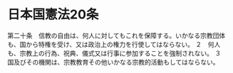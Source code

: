 # 日本国憲法20条
第二十条　信教の自由は、何人に対してもこれを保障する。いかなる宗教団体も、国から特権を受け、又は政治上の権力を行使してはならない。
２　何人も、宗教上の行為、祝典、儀式又は行事に参加することを強制されない。
３　国及びその機関は、宗教教育その他いかなる宗教的活動もしてはならない。
